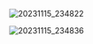 




![20231115_234822](https://github.com/emaan-arshad/PfFall23/assets/142867477/afc3fdd4-e743-445f-a949-6226576017ed)



![20231115_234836](https://github.com/emaan-arshad/PfFall23/assets/142867477/81e509fa-2e43-4497-a5b6-ea13e0534a2f)
